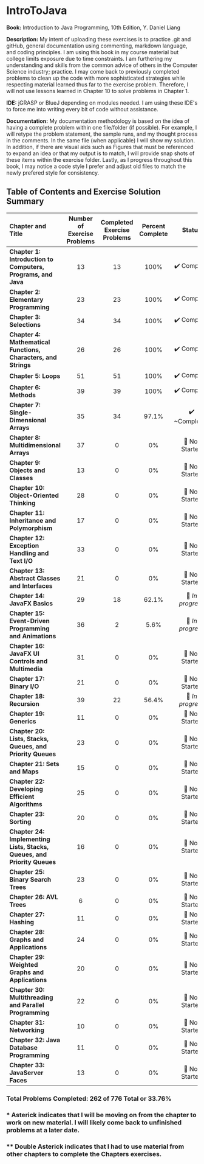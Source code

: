 # IntroToJava
**Book:** Introduction to Java Programming, 10th Edition, Y. Daniel Liang

**Description:** My intent of uploading these exercises is to practice .git and gitHub, general documentation using commenting, markdown language, and coding principles. I am using this book in my course material but college limits exposure due to time constraints. I am furthering my understanding and skills from the common advice of others in the Computer Science industry; practice. I may come back to previously completed problems to clean up the code with more sophisticated strategies while respecting material learned thus far to the exercise problem. Therefore, I will not use lessons learned in Chapter 10 to solve problems in Chapter 1.

**IDE:** jGRASP or BlueJ depending on modules needed. I am using these IDE's to force me into writing every bit of code without assistance. 

**Documentation:** My documentation methodology is based on the idea of having a complete problem within one file/folder (if possible). For example, I will retype the problem statement, the sample runs, and my thought process in the comments. In the same file (when applicable) I will show my solution. In addition, if there are visual aids such as Figures that must be referenced to expand an idea or that my output is to match, I will provide snap shots of these items within the exercise folder. Lastly, as I progress throughout this book, I may notice a code style I prefer and adjust old files to match the newly prefered style for consistency. 

## Table of Contents and Exercise Solution Summary

| Chapter and Title | Number of Exercise Problems | Completed Exercise Problems | Percent Complete |     Status     |
| :---------------- | :-------------------------: | :--------------------: | :-----------------------------: | :-----------------------------: |
|**Chapter 1: Introduction to Computers, Programs, and Java** | 13 | 13 | 100% | :heavy_check_mark: Complete |
|**Chapter 2: Elementary Programming** | 23 | 23 | 100% | :heavy_check_mark: Complete |
|**Chapter 3: Selections** | 34 | 34 | 100% | :heavy_check_mark: Complete |
|**Chapter 4: Mathematical Functions, Characters, and Strings** | 26 | 26 | 100% | :heavy_check_mark: Complete |
|**Chapter 5: Loops** | 51 | 51 | 100% | :heavy_check_mark: Complete |
|**Chapter 6: Methods** | 39 | 39 | 100% | :heavy_check_mark: Complete |
|**Chapter 7: Single-Dimensional Arrays** | 35 | 34 | 97.1% | :heavy_check_mark: ~Complete* |
|**Chapter 8: Multidimensional Arrays** | 37 | 0 | 0% | :red_circle: Not Started |
|**Chapter 9: Objects and Classes** | 13 | 0 | 0% | :red_circle: Not Started |
|**Chapter 10: Object-Oriented Thinking** | 28 | 0 | 0% | :red_circle: Not Started |
|**Chapter 11: Inheritance and Polymorphism** | 17 | 0 | 0% | :red_circle: Not Started |
|**Chapter 12: Exception Handling and Text I/O** | 33 | 0 | 0% | :red_circle: Not Started |
|**Chapter 13: Abstract Classes and Interfaces** | 21 | 0 | 0% | :red_circle: Not Started |
|**Chapter 14: JavaFX Basics** | 29 | 18 | 62.1% | :large_blue_circle: *In progress* |
|**Chapter 15: Event-Driven Programming and Animations** | 36 | 2 | 5.6% | :large_blue_circle: *In progress* |
|**Chapter 16: JavaFX UI Controls and Multimedia** | 31 | 0 | 0% | :red_circle: Not Started |
|**Chapter 17: Binary I/O** | 21 | 0 | 0% | :red_circle: Not Started |
|**Chapter 18: Recursion** | 39 | 22 | 56.4% | :large_blue_circle: *In progress* |
|**Chapter 19: Generics** | 11 | 0 | 0% | :red_circle: Not Started |
|**Chapter 20: Lists, Stacks, Queues, and Priority Queues** | 23 | 0 | 0% | :red_circle: Not Started |
|**Chapter 21: Sets and Maps** | 15 | 0 | 0% | :red_circle: Not Started |
|**Chapter 22: Developing Efficient Algorithms** | 25 | 0 | 0% | :red_circle: Not Started |
|**Chapter 23: Sorting** | 20 | 0 | 0% | :red_circle: Not Started |
|**Chapter 24: Implementing Lists, Stacks, Queues, and Priority Queues** | 16 | 0 | 0% | :red_circle: Not Started |
|**Chapter 25: Binary Search Trees** | 23 | 0 | 0% | :red_circle: Not Started |
|**Chapter 26: AVL Trees** | 6 | 0 | 0% | :red_circle: Not Started |
|**Chapter 27: Hashing** | 11 | 0 | 0% | :red_circle: Not Started |
|**Chapter 28: Graphs and Applications** | 24 | 0 | 0% | :red_circle: Not Started |
|**Chapter 29: Weighted Graphs and Applications** | 20 | 0 | 0% | :red_circle: Not Started |
|**Chapter 30: Multithreading and Parallel Programming** | 22 | 0 | 0% | :red_circle: Not Started |
|**Chapter 31: Networking** | 10 | 0 | 0% | :red_circle: Not Started |
|**Chapter 32: Java Database Programming** | 11 | 0 | 0% | :red_circle: Not Started |
|**Chapter 33: JavaServer Faces** | 13 | 0 | 0% | :red_circle: Not Started |

### Total Problems Completed: 262 of 776 Total or 33.76%
### * Asterick indicates that I will be moving on from the chapter to work on new material. I will likely come back to unfinished problems at a later date.
### ** Double Asterick indicates that I had to use material from other chapters to complete the Chapters exercises.
